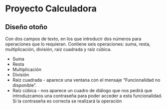 # Proyecto Calculadora
## Diseño otoño

Con dos campos de texto, en los que introducir dos números para operaciones que lo requieran. Contiene seis operaciones: suma, resta, multiplicación, división, raiz cuadrada y raíz cúbica.

* Suma
* Resta
* Multiplicación
* División
* Raíz cuadrada - aparece una ventana con el mensaje “Funcionalidad no disponible”.
* Raíz cúbica - nos aparece un cuadro de diálogo que nos pedirá que introduzcamos una contraseña para poder acceder a esta funcionalidad. Si la contraseña es correcta se realizará la operación

